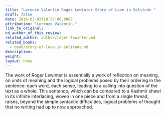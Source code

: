 ```yaml
---
title: "Lorenzo Valentin Roger Lewinter Story of Love in Solitude "
draft: false
date: 2016-03-02T18:57:00.000Z
attribution: "Lorenzo Valentin "
link_to_original:
nd_author_of_this_review:
related_author: author/roger-lewinter.md
related_books:
  - book/story-of-love-in-solitude.md
description:
weight:
layout: none
---
```

The work of Roger Lewinter is essentially a work of reflection on meaning, on units of meaning and the logical problems posed by their ordering in the sentence: each word, each sense, leading to a calling into question of the text as a whole. This sentence, which can be compared to a Kashmir shawl in its infinite interlacing, woven in one piece and from a single thread, raises, beyond the simple syntactic difficulties, logical problems of thought that no writing had up to now approached.

